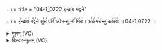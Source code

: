 +++
title = "04-1_0722 इन्द्राय मद्वने"

+++
इ꣡न्द्रा꣢य꣣ म꣡द्व꣢ने सु꣣तं꣡ परि꣢꣯ ष्टोभन्तु नो꣣ गि꣡रः꣢। अ꣣र्क꣡म꣢र्चन्तु का꣣र꣡वः꣢ ॥ 04-1:0722 ॥

<details><summary>मूलम् (VC)</summary>

इ꣡न्द्रा꣢य꣣ म꣡द्व꣢ने सु꣣तं꣡ परि꣢꣯ ष्टोभन्तु नो꣣ गि꣡रः꣢ । अ꣣र्क꣡म꣢र्च्चन्तु का꣣र꣡वः꣢ ॥७२२॥
</details>

<details><summary>विस्वर-मूलम् (VC)</summary>

इन्द्राय मद्वने सुतं परि ष्टोभन्तु नो गिरः । अर्कमर्च्चन्तु कारवः ॥७२२॥
</details>